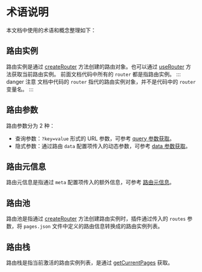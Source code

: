 # 术语说明

本文档中使用的术语和概念整理如下：

## 路由实例

路由实例是通过 [createRouter](/api/#createrouter) 方法创建的路由对象。也可以通过 [useRouter](/api/#userouter) 方法获取当前路由实例。
前面文档代码中所有的 `router` 都是指路由实例。
::: danger 注意
文档中代码的 `router` 指代的路由实例对象，并不是代码中的 `router` 变量名。
:::

## 路由参数

路由参数分为 2 种：

- 查询参数：`?key=value` 形式的 URL 参数，可参考 [query 参数获取](/guide/advanced/data-fetching)。
- 隐式参数：通过路由 `data` 配置项传入的动态参数，可参考 [data 参数获取](/guide/advanced/data-fetching)。

## 路由元信息

路由元信息是指通过 `meta` 配置项传入的额外信息，可参考 [路由元信息](/guide/advanced/meta)。

## 路由池

路由池是指通过 [createRouter](/api/#createrouter) 方法创建路由实例时，插件通过传入的 `routes` 参数，将 `pages.json` 文件中定义的路由信息转换成的路由实例列表。

## 路由栈

路由栈是指当前激活的路由实例列表，是通过 [getCurrentPages](https://doc.dcloud.net.cn/uni-app-x/api/get-current-pages.html#getcurrentpages) 获取。

